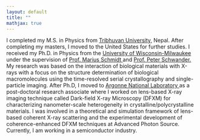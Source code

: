 ```yaml
---
layout: default
title: ""
mathjax: true
---
```


I completed my M.S. in Physics from <a href="https://tucdp.edu.np/"> Tribhuvan University,</a> Nepal. After completing my masters, I moved to the United States for further studies. I received my Ph.D. in Physics from the <a href="https://uwm.edu/"> University of Wisconsin-Milwaukee </a> under the supervision of <a href="https://uwm.edu/physics/people/schmidt-marius/"> Prof. Marius Schmidt </a> and <a href="https://uwm.edu/physics/people/schwander-peter/">Prof. Peter Schwander. </a> My research was based on the interaction of biological materials with X-rays with a focus on the structure determination of biological macromolecules using the time-resolved serial crystallography and single-particle imaging. After Ph.D, I moved to <a href="https://www.anl.gov/"> Argonne National Laboratory </a> as a post-doctoral research associate where I worked on lens-based X-ray imaging technique called Dark-field X-ray Microscopy (DFXM) for characterizing nanometer-scale heterogeneity in crystalline/polycrystalline materials. I was involved in a theoretical and simulation framework of lens-based coherent X-ray scattering and the experimental development of coherence-enhanced DFXM techniques at Advanced Photon Source. Currently, I am working in a semiconductor industry.
